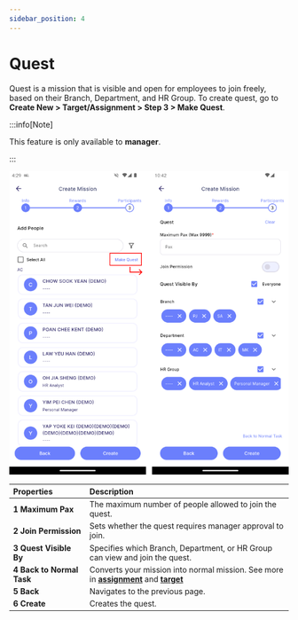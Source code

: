```yaml
---
sidebar_position: 4
---
```


# Quest

Quest is a mission that is visible and open for employees to join freely, based on their Branch, Department, and HR Group. To create quest, go to **Create New > Target/Assignment > Step 3 > Make Quest**.

:::info[Note]

This feature is only available to **manager**.

:::

![quest](../../../../../static/img/integration/vision/mi_creation/q.png)

| Properties                | Description                                                                   | 
|:--------------------------|:------------------------------------------------------------------------------|
| **1 Maximum Pax**         | The maximum number of people allowed to join the quest.                       | 
| **2 Join Permission**     | Sets whether the quest requires manager approval to join.                     | 
| **3 Quest Visible By**    | Specifies which Branch, Department, or HR Group can view and join the quest.  |
| **4 Back to Normal Task** | Converts your mission into normal mission. See more in [**assignment**](assignment) and [**target**](target) |
| **5 Back**                | Navigates to the previous page.                                               |
| **6 Create**              | Creates the quest.                                                            |
